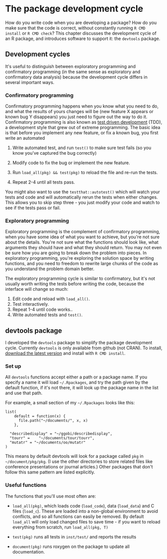 # The package development cycle

How do you write code when you are developing a package? How do you make sure that the code is correct, without constantly running `R CMD install` or `R CMD check`? This chapter discusses the development cycle of an R package, and introduces software to support it: the `devtools` package.

## Development cycles

It's useful to distinguish between exploratory programming and confirmatory programming (in the same sense as exploratory and confirmatory data analysis) because the development cycle differs in several important ways.

### Confirmatory programming

Confirmatory programming happens when you know what you need to do, and what the results of yours changes will be (new feature X appears or known bug Y disappears) you just need to figure out the way to do it. Confirmatory programming is also known as [test driven development][tdd] (TDD), a development style that grew out of extreme programming. The basic idea is that before you implement any new feature, or fix a known bug, you first write an automated

1. Write automated test, and run `test()` to make sure test fails (so you know
   you've captured the bug correctly)

2. Modify code to fix the bug or implement the new feature.

3. Run `load_all(pkg) && test(pkg)` to reload the file and re-run the tests.

4. Repeat 2-4 until all tests pass.

You might also want to use the `testthat::autotest()` which will watch your tests and code and will automatically rerun the tests when either changes. This allows you to skip step three - you just modify your code and watch to see if the tests pass or fail.

### Exploratory programming

Exploratory programming is the complement of confirmatory programming, when you have some idea of what you want to achieve, but you're not sure about the details. You're not sure what the functions should look like, what arguments they should have and what they should return. You may not even be sure how you are going to break down the problem into pieces. In exploratory programming, you're exploring the solution space by writing functions, and you need to freedom to rewrite large chunks of the code as you understand the problem domain better.

The exploratory programming cycle is similar to confirmatory, but it's not usually worth writing the tests before writing the code, because the interface will change so much:

1. Edit code and reload with `load_all()`.
2. Test interactively.
3. Repeat 1-4 until code works..
4. Write automated tests and `test()`.

## devtools package

I developed the `devtools` package to simplify the package development cycle. Currently `devtools` is only available from github (not CRAN). To install, [download the latest version][devtools-down] and install with `R CMD install`.

### Set up

All `devtools` functions accept either a path or a package name. If you specify a name it will load `~/.Rpackages`, and try the path given by the default function, if it's not there, it will look up the package name in the list and use that path.  

For example, a small section of my `~/.Rpackages` looks like this:

    list(
        default = function(x) {
          file.path("~/documents/", x, x)
        }, 

      "describedisplay" = "~/ggobi/describedisplay",
      "tourr" =    "~/documents/tour/tourr", 
      "mutatr" = "~/documents/oo/mutatr"
    )

This means by default devtools will look for a package called `pkg` in `~/document/pkg/pkg`. (I use the other directories to store related files like conference presentations or journal articles.) Other packages that don't follow this same pattern are listed explicitly.

### Useful functions

The functions that you'll use most often are:

* `load_all(pkg)`, which loads code (`load_code`), data (`load_data`) and C
  files (`load_c`). These are loaded into a non-global environment to avoid
  conflicts, and so all functions can easily be removed. By default `load_all`
  will only load changed files to save time - if you want to reload everything
  from scratch, run `load_all(pkg, T)`

* `test(pkg)` runs all tests in `inst/test/` and reports the results


* `document(pkg)` runs roxygen on the package to update all documentation. 

[devtools-down]:https://github.com/hadley/devtools/tarball/master
[tdd]:http://en.wikipedia.org/wiki/Test-driven_development
